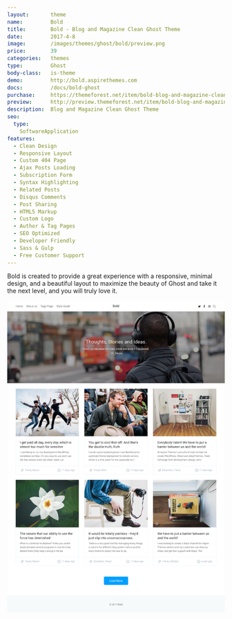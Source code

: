 ```yaml
---
layout:       theme
name:         Bold
title:        Bold - Blog and Magazine Clean Ghost Theme
date:         2017-4-8
image:        /images/themes/ghost/bold/preview.png
price:        39
categories:   themes
type:         Ghost
body-class:   is-theme
demo:         http://bold.aspirethemes.com
docs:         /docs/bold-ghost
purchase:     https://themeforest.net/item/bold-blog-and-magazine-clean-ghost-theme/19663870?ref=aspirethemes
preview:      http://preview.themeforest.net/item/bold-blog-and-magazine-clean-ghost-theme/full_screen_preview/19663870?ref=aspirethemes
description:  Blog and Magazine Clean Ghost Theme
seo:
  type:
    SoftwareApplication
features:
  - Clean Design
  - Responsive Layout
  - Custom 404 Page
  - Ajax Posts Loading
  - Subscription Form
  - Syntax Highlighting
  - Related Posts
  - Disqus Comments
  - Post Sharing
  - HTML5 Markup
  - Custom Logo
  - Author & Tag Pages
  - SEO Optimized
  - Developer Friendly
  - Sass & Gulp
  - Free Customer Support
---
```


Bold is created to provide a great experience with a responsive, minimal design, and a beautiful layout to maximize the beauty of Ghost and take it the next level, and you will truly love it.

![bold-ghost-full-preview](/images/themes/ghost/bold/full-preview.png)